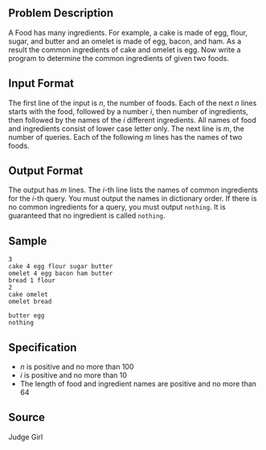 ## Problem Description

A Food has many ingredients. For example, a cake is made of egg, flour, sugar, and butter and an omelet is made of egg, bacon, and ham. As a result the common ingredients of cake and omelet is egg. Now write a program to determine the common ingredients of given two foods.

## Input Format

The first line of the input is $n$, the number of foods. Each of the next $n$ lines starts with the food, followed by a number $i$, then number of ingredients, then followed by the names of the $i$ different ingredients. All names of food and ingredients consist of lower case letter only. The next line is $m$, the number of queries. Each of the following $m$ lines has the names of two foods.

## Output Format

The output has $m$ lines. The $i$-th line lists the names of common ingredients for the $i$-th query. You must output the names in dictionary order. If there is no common ingredients for a query, you must output `nothing`. It is guaranteed that no ingredient is called `nothing`.

## Sample

```input1
3
cake 4 egg flour sugar butter
omelet 4 egg bacon ham butter
bread 1 flour
2
cake omelet
omelet bread
```

```output1
butter egg
nothing
```

## Specification

- $n$ is positive and no more than $100$
- $i$ is positive and no more than $10$
- The length of food and ingredient names are positive and no more than $64$

## Source

Judge Girl